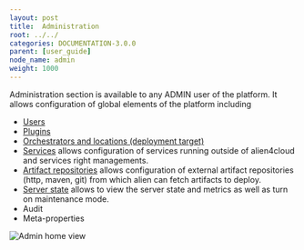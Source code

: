 ```yaml
---
layout: post
title:  Administration
root: ../../
categories: DOCUMENTATION-3.0.0
parent: [user_guide]
node_name: admin
weight: 1000
---
```


Administration section is available to any ADMIN user of the platform. It allows configuration of global elements of the platform including

* [Users](#/documentation/3.0.0/user_guide/user_management.html)
* [Plugins](#/documentation/3.0.0/user_guide/plugin_management.html)
* [Orchestrators and locations (deployment target)](#/documentation/3.0.0/user_guide/orchestrator_location_management.html)
* [Services](#/documentation/3.0.0/user_guide/services_management.html) allows configuration of services running outside of alien4cloud and services right managements.
* [Artifact repositories](#/documentation/3.0.0/user_guide/admin_artifact_repositories.html) allows configuration of external artifact repositories (http, maven, git) from which alien can fetch artifacts to deploy.
* [Server state](#/documentation/3.0.0/user_guide/admin_server_state.html) allows to view the server state and metrics as well as turn on maintenance mode.
* Audit
* Meta-properties

![Admin home view](../../images/3.0.0/user_guide/admin/admin_home.png)
